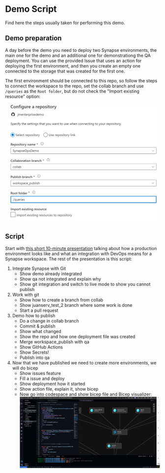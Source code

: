 # Demo Script

Find here the steps usually taken for performing this demo.

## Demo preparation

A day before the demo you need to deploy two Synapse environments, the main one for the demo and an additional one for demonstrationg the QA deployment. You can use the provided Issue that uses an action for deploying the first environment, and then you create an empty one connected to the storage that was created for the first one.

The first environment should be connected to this repo, so follow the steps to connect the workspace to the repo, set the collab branch and use `/queries` as the `Root folder`, but do not check the "Import existing resource" option:

![Configure repo](./contents/configure_repo.png)

## Script

Start with [this short 10-minute presentation](./contents/Synapse%20Ops.pdf) talking about how a production environment looks like and what an integration with DevOps means for a Synapse workspace. The rest of the presentation is this script:

1. Integrate Synapse with Git
    * Show demo already integrated
    * Show qa not integrated and explain why
    * Show git integration and switch to live mode to show you cannot publish
2. Work with git
    * Show how to create a branch from collab
    * Show juanserv_test_2 branch where some work is done
    * Start a pull request
3. Demo how to publish
    * Do a change in collab branch
    * Commit & publish
    * Show what changed
    * Show the repo and how one deployment file was created
    * Merge workspace_publish with qa
    * Show GitHub Actions
    * Show Secrets!
    * Publish into qa
4. Now that we have published we need to create more environments, we will do bicep
    * Show issues feature
    * Fill a issue and deploy
    * Show deployment how it started
    * Show action file, explain it, show bicep
    * Now go into codespace and show bicep file and Bicep visualizer:
    ![Bicep visualizer](./contents/bicep_visualizer.png)